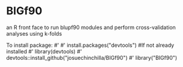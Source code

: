 # BIGf90
an R front face to run blupf90 modules and perform cross-validation analyses using k-folds

To install package:
#'
#' install.packages("devtools") #If not already installed
#' library(devtools)
#' devtools::install_github("josuechinchilla/BIGf90")
#' library("BIGf90")
